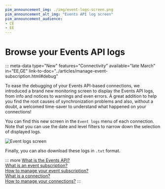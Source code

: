 ```yaml
---
pim_announcement_img: ./img/event-logs-screen.png
pim_announcement_alt_img: "Events API log screen"
pim_announcement_audience:
- CE
- EE
---
```


# Browse your Events API logs
::: meta-data type="New" features="Connectivity" available="late March" in="EE,GE" link-to-doc="../articles/manage-event-subscription.html#debug"

To ease the debugging of your Events API-based connections, we introduced a brand new monitoring screen to display the Events API logs, from info and notices to warnings and even errors. A great addition to help you find the root causes of synchronization problems and also, without a doubt, a welcomed time-saver to understand what happened on your connections!

You can find this new screen in the `Event logs` menu of each connection. Note that you can use the date and level filters to narrow down the selection of displayed logs.

![Event logs screen](../img/event-logs-screen.png)

Finally, you can also download these logs in `.txt` format.

::: more
[What is the Events API?](https://api.akeneo.com/events-documentation/introduction.html)  
[What is an event subscription?](../articles/what-is-an-event-subscription.html)  
[How to manage your event subscription?](../articles/manage-event-subscription.html)  
[What is a connection?](../articles/what-is-a-connection.html)  
[How to manage your connections?](../articles/manage-your-connections.html)
:::
